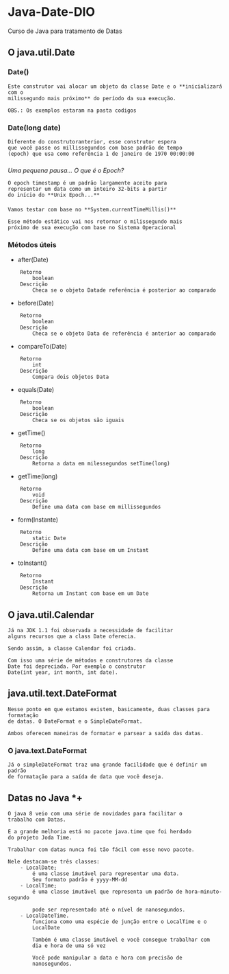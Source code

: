 # Java-Date-DIO
Curso de Java para tratamento de Datas

## O java.util.Date
### Date()
    Este construtor vai alocar um objeto da classe Date e o **inicializará com o 
    milissegundo mais próximo** do período da sua execução.

    OBS.: Os exemplos estaram na pasta codigos

### Date(long date)
    Diferente do construtoranterior, esse construtor espera
    que você passe os millissegundos com base padrão de tempo
    (epoch) que usa como referência 1 de janeiro de 1970 00:00:00

#####

*Uma pequena pausa... O que é o Epoch?*

    O epoch timestamp é um padrão largamente aceito para 
    representar um data como um inteiro 32-bits a partir 
    do início do **Unix Epoch...**

####

    Vamos testar com base no **System.currentTimeMillis()**

    Esse método estático vai nos retornar o milissegundo mais 
    próximo de sua execução com base no Sistema Operacional

####
### Métodos úteis
* after(Date)
```
    Retorno
        boolean
    Descrição
        Checa se o objeto Datade referência é posterior ao comparado
```
* before(Date)
```
    Retorno
        boolean
    Descrição
        Checa se o objeto Data de referência é anterior ao comparado
```
* compareTo(Date)
```
    Retorno
        int 
    Descrição
        Compara dois objetos Data
```
* equals(Date)
```
    Retorno
        boolean
    Descrição
        Checa se os objetos são iguais
```
* getTime()
```
    Retorno
        long
    Descrição
        Retorna a data em milessegundos setTime(long)
```
* getTime(long)
```
    Retorno
        void
    Descrição
        Define uma data com base em millissegundos
```
* form(Instante)
```
    Retorno
        static Date
    Descrição
        Define uma data com base em um Instant
```
* toInstant()
```
    Retorno
        Instant
    Descrição
        Retorna um Instant com base em um Date
```
## O java.util.Calendar
    Já na JDK 1.1 foi observada a necessidade de facilitar 
    alguns recursos que a class Date oferecia. 

    Sendo assim, a classe Calendar foi criada. 

    Com isso uma série de métodos e construtores da classe
    Date foi depreciada. Por exemplo o construtor 
    Date(int year, int month, int date).

## java.util.text.DateFormat
    Nesse ponto em que estamos existem, basicamente, duas classes para formatação
    de datas. O DateFormat e o SimpleDateFormat.

    Ambos oferecem maneiras de formatar e parsear a saída das datas.

### O java.text.DateFormat 
    Já o simpleDateFormat traz uma grande facilidade que é definir um padrão
    de formatação para a saída de data que você deseja.


## Datas no Java *+
    O java 8 veio com uma série de novidades para facilitar o 
    trabalho com Datas.

    E a grande melhoria está no pacote java.time que foi herdado
    do projeto Joda Time.

    Trabalhar com datas nunca foi tão fácil com esse novo pacote.

    Nele destacam-se três classes:
        - LocalDate;
            é uma classe imutável para representar uma data. 
            Seu formato padrão é yyyy-MM-dd
        - LocalTime;
            é uma classe imutável que representa um padrão de hora-minuto-segundo

            pode ser representado até o nível de nanosegundos.
        - LocalDateTime.
            funciona como uma espécie de junção entre o LocalTime e o 
            LocalDate

            Também é uma classe imutável e você consegue trabalhar com 
            dia e hora de uma só vez 

            Você pode manipular a data e hora com precisão de 
            nanosegundos.


